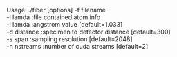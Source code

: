 Usage: ./fiber [options] -f filename<br>
-l lamda         :file contained atom info <br>
-l lamda         :angstrom value                 [default=1.033] <br>
-d distance      :specimen to detector distance  [default=300] <br>
-s span          :sampling resolution            [default=2048]<br>
-n nstreams      :number of cuda streams         [default=2]<br>
